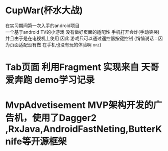 
# CupWar(杯水大战) 
在实习期间第一次入手的android项目  
一个基于android TV的小游戏  没有做好页面的适配性 手机打开会炸(手动笑哭)  
并且由于是在电视机上使用  因此  游戏只可以通过遥控器按键控制 (悄悄说话：因为页面适配没有做 在手机也没有玩的体验啊 orz)
# Tab页面 利用Fragment 实现来自 天哥爱奔跑 demo学习记录
# MvpAdvetisement MVP架构开发的广告机，使用了Dagger2 ,RxJava,AndroidFastNeting,ButterKnife等开源框架
